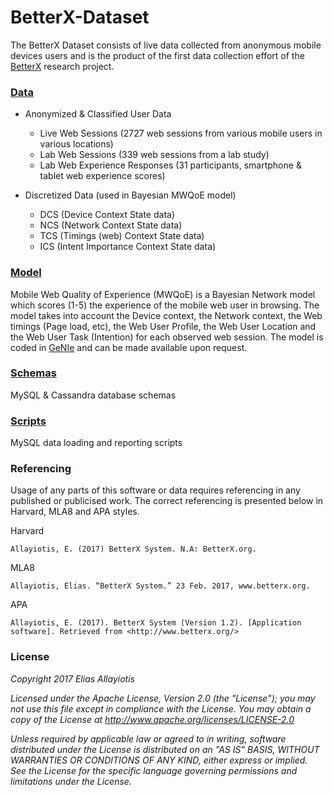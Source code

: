 # BetterX-Dataset
The BetterX Dataset consists of live data collected from anonymous mobile devices users and is the product of the first data collection effort of the [BetterX](https://github.com/eliasall/BetterX.org) research project.

### [Data](https://github.com/eliasall/BetterX-Dataset/tree/master/data)

* Anonymized & Classified User Data
  * Live Web Sessions (2727 web sessions from various mobile users in various locations)
  * Lab Web Sessions (339 web sessions from a lab study)
  * Lab Web Experience Responses (31 participants, smartphone & tablet web experience scores)

* Discretized Data (used in Bayesian MWQoE model)
  * DCS (Device Context State data)
  * NCS (Network Context State data)
  * TCS (Timings (web) Context State data)
  * ICS (Intent Importance Context State data)

### [Model](https://github.com/eliasall/BetterX-Dataset/tree/master/model)
Mobile Web Quality of Experience (MWQoE) is a Bayesian Network model which scores (1-5) the experience of the mobile web user in browsing.  The model takes into account the Device context, the Network context, the Web timings (Page load, etc), the Web User Profile, the Web User Location and the Web User Task (Intention) for each observed web session.  The model is coded in [GeNIe](https://www.bayesfusion.com/genie-modeler) and can be made available upon request.

### [Schemas](https://github.com/eliasall/BetterX-Dataset/tree/master/schemas)
MySQL & Cassandra database schemas

### [Scripts](https://github.com/eliasall/BetterX-Dataset/tree/master/sql)
MySQL data loading and reporting scripts

### Referencing
Usage of any parts of this software or data requires referencing in any published or publicised work. The correct referencing is presented below in Harvard, MLA8 and APA styles.
 
Harvard

`Allayiotis, E. (2017) BetterX System. N.A: BetterX.org.`
 
MLA8

`Allayiotis, Elias. “BetterX System.” 23 Feb. 2017, www.betterx.org.`
 
APA

`Allayiotis, E. (2017). BetterX System (Version 1.2). [Application software]. Retrieved from <http://www.betterx.org/>`

### License
_Copyright 2017 Elias Allayiotis_

_Licensed under the Apache License, Version 2.0 (the "License"); you may not use this file except in compliance with the License. You may obtain a copy of the License at http://www.apache.org/licenses/LICENSE-2.0_

_Unless required by applicable law or agreed to in writing, software distributed under the License is distributed on an "AS IS" BASIS, WITHOUT WARRANTIES OR CONDITIONS OF ANY KIND, either express or implied. See the License for the specific language governing permissions and limitations under the License._
